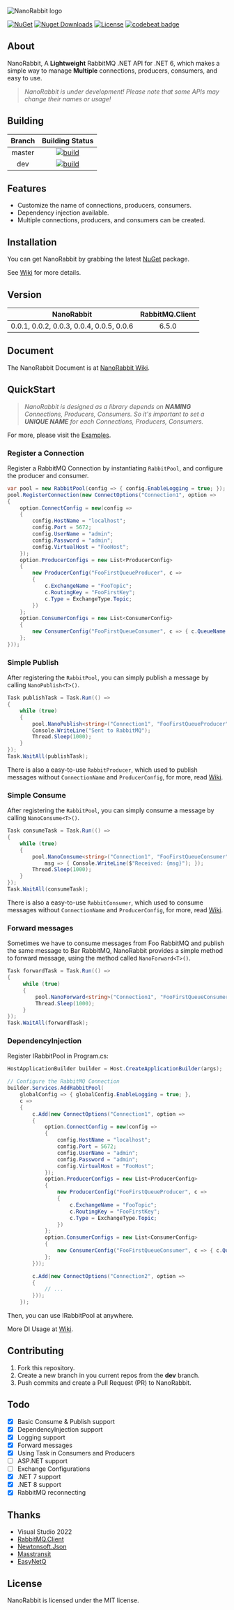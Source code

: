 ﻿![NanoRabbit logo](https://raw.githubusercontent.com/cgcel/NanoRabbit/master/Img/logo.png)

[![NuGet](https://img.shields.io/nuget/v/NanoRabbit.svg)](https://nuget.org/packages/NanoRabbit) [![Nuget Downloads](https://img.shields.io/nuget/dt/NanoRabbit)](https://www.nuget.org/packages/NanoRabbit) [![License](https://img.shields.io/github/license/cgcel/NanoRabbit)](https://github.com/cgcel/NanoRabbit) 
[![codebeat badge](https://codebeat.co/badges/a37a04d9-dd8e-4177-9b4c-c17526910f7e)](https://codebeat.co/projects/github-com-cgcel-nanorabbit-master)

## About

NanoRabbit, A **Lightweight** RabbitMQ .NET API for .NET 6, which makes a simple way to manage **Multiple** connections, producers, consumers, and easy to use.

> _NanoRabbit is under development! Please note that some APIs may change their names or usage!_

## Building

| Branch |                                                                                 Building Status                                                                                 |
|:------:|:-------------------------------------------------------------------------------------------------------------------------------------------------------------------------------:|
| master | [![build](https://github.com/cgcel/NanoRabbit/actions/workflows/build.yml/badge.svg?branch=master&event=push)](https://github.com/cgcel/NanoRabbit/actions/workflows/build.yml) | 
|  dev   |  [![build](https://github.com/cgcel/NanoRabbit/actions/workflows/build.yml/badge.svg?branch=dev&event=push)](https://github.com/cgcel/NanoRabbit/actions/workflows/build.yml)   |  

## Features

- Customize the name of connections, producers, consumers.
- Dependency injection available.
- Multiple connections, producers, and consumers can be created.

## Installation

You can get NanoRabbit by grabbing the latest [NuGet](https://www.nuget.org/packages/NanoRabbit) package. 

See [Wiki](https://github.com/cgcel/NanoRabbit/wiki/Installation) for more details.

## Version

|                NanoRabbit                | RabbitMQ.Client |
|:----------------------------------------:|:---------------:|
| 0.0.1, 0.0.2, 0.0.3, 0.0.4, 0.0.5, 0.0.6 |      6.5.0      |

## Document

The NanoRabbit Document is at [NanoRabbit Wiki](https://github.com/cgcel/NanoRabbit/wiki).

## QuickStart

> _NanoRabbit is designed as a library depends on **NAMING** Connections, Producers, Consumers. So it's important to set a **UNIQUE NAME** for each Connections, Producers, Consumers._

For more, please visit the [Examples](https://github.com/cgcel/NanoRabbit/tree/master/Example).

### Register a Connection

Register a RabbitMQ Connection by instantiating `RabbitPool`, and configure the producer and consumer.

```csharp
var pool = new RabbitPool(config => { config.EnableLogging = true; });
pool.RegisterConnection(new ConnectOptions("Connection1", option =>
{
    option.ConnectConfig = new(config =>
    {
        config.HostName = "localhost";
        config.Port = 5672;
        config.UserName = "admin";
        config.Password = "admin";
        config.VirtualHost = "FooHost";
    });
    option.ProducerConfigs = new List<ProducerConfig>
    {
        new ProducerConfig("FooFirstQueueProducer", c =>
        {
            c.ExchangeName = "FooTopic";
            c.RoutingKey = "FooFirstKey";
            c.Type = ExchangeType.Topic;
        })
    };
    option.ConsumerConfigs = new List<ConsumerConfig>
    {
        new ConsumerConfig("FooFirstQueueConsumer", c => { c.QueueName = "FooFirstQueue"; })
    };
}));
```

### Simple Publish

After registering the `RabbitPool`, you can simply publish a message by calling `NanoPublish<T>()`.

```csharp
Task publishTask = Task.Run(() =>
{
    while (true)
    {
        pool.NanoPublish<string>("Connection1", "FooFirstQueueProducer", "Hello from SimplePublish<T>()!");
        Console.WriteLine("Sent to RabbitMQ");
        Thread.Sleep(1000);
    }
});
Task.WaitAll(publishTask);
```

There is also a easy-to-use `RabbitProducer`, which used to publish messages without `ConnectionName` and `ProducerConfig`, for more, read [Wiki](https://github.com/cgcel/NanoRabbit/wiki/Producer).

### Simple Consume

After registering the `RabbitPool`, you can simply consume a message by calling `NanoConsume<T>()`.

```csharp
Task consumeTask = Task.Run(() =>
{
    while (true)
    {
        pool.NanoConsume<string>("Connection1", "FooFirstQueueConsumer",
            msg => { Console.WriteLine($"Received: {msg}"); });
        Thread.Sleep(1000);
    }
});
Task.WaitAll(consumeTask);
```

There is also a easy-to-use `RabbitConsumer`, which used to consume messages without `ConnectionName` and `ProducerConfig`, for more, read [Wiki](https://github.com/cgcel/NanoRabbit/wiki/Consumer).

### Forward messages

Sometimes we have to consume messages from Foo RabbitMQ and publish the same message to Bar RabbitMQ, NanoRabbit provides a simple method to forward message, using the method called `NanoForward<T>()`.

```csharp
Task forwardTask = Task.Run(() =>
{
     while (true)
     {
         pool.NanoForward<string>("Connection1", "FooFirstQueueConsumer", "Connection2", "FooQueueProducer");
         Thread.Sleep(1000);
     }
});
Task.WaitAll(forwardTask);
```

### DependencyInjection

Register IRabbitPool in Program.cs:

```csharp
HostApplicationBuilder builder = Host.CreateApplicationBuilder(args);

// Configure the RabbitMQ Connection
builder.Services.AddRabbitPool(
    globalConfig => { globalConfig.EnableLogging = true; },
    c =>
    {
        c.Add(new ConnectOptions("Connection1", option =>
        {
            option.ConnectConfig = new(config =>
            {
                config.HostName = "localhost";
                config.Port = 5672;
                config.UserName = "admin";
                config.Password = "admin";
                config.VirtualHost = "FooHost";
            });
            option.ProducerConfigs = new List<ProducerConfig>
            {
                new ProducerConfig("FooFirstQueueProducer", c =>
                {
                    c.ExchangeName = "FooTopic";
                    c.RoutingKey = "FooFirstKey";
                    c.Type = ExchangeType.Topic;
                })
            };
            option.ConsumerConfigs = new List<ConsumerConfig>
            {
                new ConsumerConfig("FooFirstQueueConsumer", c => { c.QueueName = "FooFirstQueue"; })
            };
        }));

        c.Add(new ConnectOptions("Connection2", option =>
        {
            // ...
        }));
    });

```

Then, you can use IRabbitPool at anywhere.

More DI Usage at [Wiki](https://github.com/cgcel/NanoRabbit/wiki/DependencyInjection).

## Contributing

1. Fork this repository.
2. Create a new branch in you current repos from the **dev** branch.
3. Push commits and create a Pull Request (PR) to NanoRabbit.

## Todo

- [x] Basic Consume & Publish support
- [x] DependencyInjection support
- [x] Logging support
- [x] Forward messages
- [x] Using Task in Consumers and Producers
- [ ] ASP.NET support
- [ ] Exchange Configurations
- [x] .NET 7 support
- [x] .NET 8 support
- [x] RabbitMQ reconnecting

## Thanks

- Visual Studio 2022
- [RabbitMQ.Client](https://github.com/rabbitmq/rabbitmq-dotnet-client)
- [Newtonsoft.Json](https://github.com/JamesNK/Newtonsoft.Json)
- [Masstransit](https://github.com/masstransit/masstransit)
- [EasyNetQ](https://github.com/autofac/Autofac)

## License

NanoRabbit is licensed under the MIT license.
